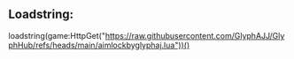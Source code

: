 ## Loadstring:
loadstring(game:HttpGet("https://raw.githubusercontent.com/GlyphAJJ/GlyphHub/refs/heads/main/aimlockbyglyphaj.lua"))()
